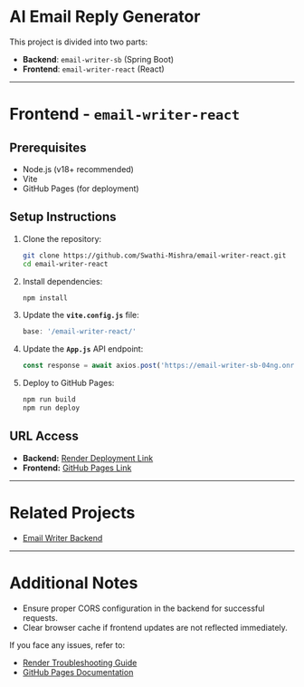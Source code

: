 # AI Email Reply Generator

This project is divided into two parts:
- **Backend**: `email-writer-sb` (Spring Boot)
- **Frontend**: `email-writer-react` (React)

---

# Frontend - `email-writer-react`

## Prerequisites
- Node.js (v18+ recommended)
- Vite
- GitHub Pages (for deployment)

## Setup Instructions
1. Clone the repository:
   ```bash
   git clone https://github.com/Swathi-Mishra/email-writer-react.git
   cd email-writer-react
   ```
2. Install dependencies:
   ```bash
   npm install
   ```
3. Update the **`vite.config.js`** file:
   ```javascript
   base: '/email-writer-react/'
   ```
4. Update the **`App.js`** API endpoint:
   ```javascript
   const response = await axios.post('https://email-writer-sb-04ng.onrender.com/api/email/generate', {
   ```
5. Deploy to GitHub Pages:
   ```bash
   npm run build
   npm run deploy
   ```

## URL Access
- **Backend:** [Render Deployment Link](https://email-writer-sb-04ng.onrender.com)
- **Frontend:** [GitHub Pages Link](https://Swathi-Mishra.github.io/email-writer-react)

---

# Related Projects
- [Email Writer Backend](https://github.com/Swathi-Mishra/email-writer-sb)

---

# Additional Notes
- Ensure proper CORS configuration in the backend for successful requests.
- Clear browser cache if frontend updates are not reflected immediately.

If you face any issues, refer to:
- [Render Troubleshooting Guide](https://render.com/docs/troubleshooting-deploys)
- [GitHub Pages Documentation](https://pages.github.com/)

